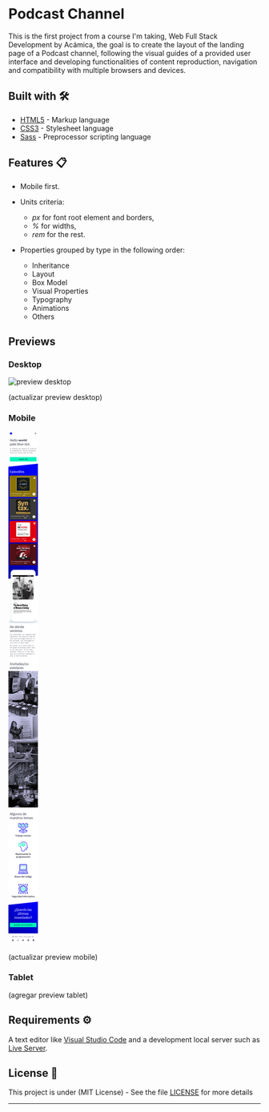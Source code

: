 # Podcast Channel

This is the first project from a course I'm taking, Web Full Stack Development by Acámica, the goal is to create the layout of the landing page of a Podcast channel, following the visual guides of a provided user interface and developing functionalities of content reproduction, navigation and compatibility with multiple browsers and devices.

## Built with 🛠️

* [HTML5](https://developer.mozilla.org/en-US/docs/Web/Guide/HTML/HTML5) - Markup language
* [CSS3](https://developer.mozilla.org/en-US/docs/Web/CSS) - Stylesheet language
* [Sass](https://sass-lang.com/install) - Preprocessor scripting language

## Features 📋

* Mobile first.
* Units criteria:
    * *px* for font root element and borders,
    * *%* for widths,
    * *rem* for the rest.

* Properties grouped by type in the following order:
    * Inheritance
    * Layout
    * Box Model
    * Visual Properties
    * Typography
    * Animations
    * Others

## Previews

### Desktop 

![preview desktop](https://github.com/LSegg/PodcastChannel/blob/main/previews/desktop_preview.png?raw=true)

(actualizar preview desktop)
### Mobile

![preview mobile](https://github.com/LSegg/PodcastChannel/blob/main/previews/mobile_preview.png?raw=true)

(actualizar preview mobile)
### Tablet

(agregar preview tablet)

## Requirements ⚙️

A text editor like [Visual Studio Code](https://code.visualstudio.com/) and a development local server such as [Live Server](https://marketplace.visualstudio.com/items?itemName=ritwickdey.LiveServer).

## License 📄

This project is under (MIT License) - See the file [LICENSE](LICENSE) for more details

---